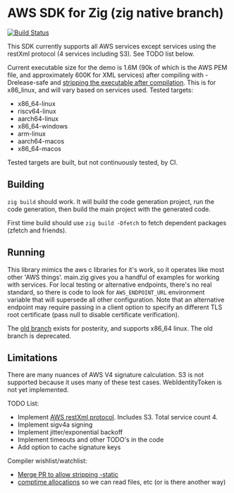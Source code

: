 # AWS SDK for Zig (zig native branch)

[![Build Status](https://drone.lerch.org/api/badges/lobo/aws-sdk-for-zig/status.svg?ref=refs/heads/master)](https://drone.lerch.org/api/badges/lobo/aws-sdk-for-zig/)

This SDK currently supports all AWS services except services using the restXml
protocol (4 services including S3). See TODO list below.

Current executable size for the demo is 1.6M (90k of which is the AWS PEM file,
and approximately 600K for XML services) after compiling with -Drelease-safe and
[stripping the executable after compilation](https://github.com/ziglang/zig/issues/351).
This is for x86_linux, and will vary based on services used. Tested targets:

* x86_64-linux
* riscv64-linux
* aarch64-linux
* x86_64-windows
* arm-linux
* aarch64-macos
* x86_64-macos

Tested targets are built, but not continuously tested, by CI.

## Building

`zig build` should work. It will build the code generation project, run
the code generation, then build the main project with the generated code.

First time build should use `zig build -Dfetch` to fetch dependent packages
(zfetch and friends).

## Running

This library mimics the aws c libraries for it's work, so it operates like most
other 'AWS things'. main.zig gives you a handful of examples for working with services.
For local testing or alternative endpoints, there's no real standard, so
there is code to look for `AWS_ENDPOINT_URL` environment variable that will
supersede all other configuration. Note that an alternative endpoint may
require passing in a client option to specify an different TLS root certificate
(pass null to disable certificate verification).

The [old branch](https://github.com/elerch/aws-sdk-for-zig/tree/aws-crt) exists
for posterity, and supports x86_64 linux. The old branch is deprecated.

## Limitations

There are many nuances of AWS V4 signature calculation. S3 is not supported
because it uses many of these test cases. WebIdentityToken is not yet
implemented.

TODO List:

* Implement [AWS restXml protocol](https://awslabs.github.io/smithy/1.0/spec/aws/aws-restxml-protocol.html).
  Includes S3. Total service count 4.
* Implement sigv4a signing
* Implement jitter/exponential backoff
* Implement timeouts and other TODO's in the code
* Add option to cache signature keys

Compiler wishlist/watchlist:

* [Merge PR to allow stripping -static](https://github.com/ziglang/zig/pull/8248)
* [comptime allocations](https://github.com/ziglang/zig/issues/1291) so we can read files, etc (or is there another way)
